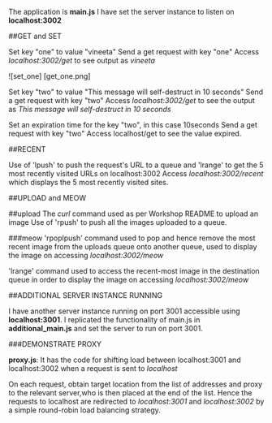 The application is **main.js** I have set the server instance to listen on **localhost:3002**

##GET and SET

Set key "one" to value "vineeta"
Send a get request with key "one"
Access *localhost:3002/get* to see output as *vineeta*

![set_one] [get_one.png]

Set key "two" to value "This message will self-destruct in 10 seconds"
Send a get request with key "two"
Access *localhost:3002/get* to see the output as *This message will self-destruct in 10 seconds*

Set an expiration time for the key "two", in this case 10seconds
Send a get request with key "two"
Access localhost/get to see the value expired.

##RECENT

Use of 'lpush' to push the request's URL to a queue and 'lrange' to get the 5 most recently visited URLs on localhost:3002
Access *localhost:3002/recent* which displays the 5 most recently visited sites.

##UPLOAD and MEOW

##upload
The *curl* command used as per Workshop README to upload an image
Use of 'rpush' to push all the images uploaded to a queue. 

###meow
'rpoplpush' command used to pop and hence remove the most recent image from the uploads queue onto another queue, used to display the image on accessing *localhost:3002/meow*

'lrange' command used to access the recent-most image in the destination queue in order to display the image on accessing *localhost:3002/meow*

##ADDITIONAL SERVER INSTANCE RUNNING

I have another server instance running on port 3001 accessible using **localhost:3001**. 
I replicated the functionality of main.js in **additional_main.js** and set the server to run on port 3001.

###DEMONSTRATE PROXY

**proxy.js**: It has the code for shifting load between localhost:3001 and localhost:3002 when a request is sent to *localhost*

On each request, obtain target location from the list of addresses and proxy to the relevant server,who is then placed at the end of the list.
Hence the requests to localhost are redirected to *localhost:3001* and *localhost:3002* by a simple round-robin load balancing strategy.
